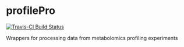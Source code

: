 # profilePro

[![Travis-CI Build Status](https://travis-ci.org/jasenfinch/profilePro.svg?branch=master)](https://travis-ci.org/jasenfinch/profilePro)

Wrappers for processing data from metabolomics profiling experiments
